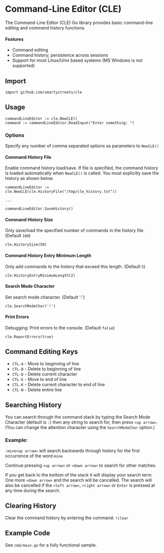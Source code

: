 Command-Line Editor (CLE)
============================

The Command-Line Editor (CLE) Go library provides basic command-line editing and command history functions.

#### Features

 * Command editing
 * Command history; persistence across sessions
 * Support for most Linux/Unix based systems (MS Windows is not supported)
 
## Import
```
import github.com/smartystreets/cle
```

## Usage 
```
commandLineEditor := cle.NewCLE()
command := commandLineEditor.ReadInput("Enter something: ")
``` 

### Options
Specify any number of comma separated options as parameters to `NewCLE()`

#### Command History File
Enable command history load/save. If file is specified, the command history is loaded
automatically when `NewCLE()` is called. You must explicitly save the history as shown below.
```
commandLineEditor := cle.NewCLE(cle.HistoryFile("/tmp/cle_history.txt"))

...

commandLineEditor.SaveHistory()
```

#### Command History Size
Only save/load the specified number of commands in the history file. (Default `100`)

```
cle.HistorySize(50)
```

#### Command History Entry Minimum Length
Only add commands to the history that exceed this length. (Default `5`)

```
cle.HistoryEntryMinimumLength(2)
```

#### Search Mode Character
Set search mode character. (Default ':')

```
cle.SearchModeChar('!')
```

#### Print Errors
Debugging: Print errors to the console. (Default `false`)
 
```
cle.ReportErrors(true)
```

## Command Editing Keys
* `CTL-A` - Move to beginning of line
* `CTL-B` - Delete to beginning of line
* `CTL-D` - Delete current character
* `CTL-E` - Move to end of line
* `CTL-K` - Delete current character to end of line
* `CTL-N` - Delete entire line

## Searching History
You can search through the command stack by typing the Search Mode Character (default is `:`)
then any string to search for, then press `<up arrow>`. (You can change the attention character using the `SearchModeChar` option.)

### Example:
`:mine<up arrow>` will search backwards through history for the first occurrence of the word `mine`

Continue pressing `<up arrow>` or `<down arrow>` to search for other matches.

If you get back to the bottom of the stack it will display your search term. 
One more `<down arrow>` and the search will be cancelled. 
The search will also be cancelled if the `<left arrow>`, `<right arrow>` or `Enter` is pressed at any time during the search.

## Clearing History
Clear the command history by entering the command: `!clear`

## Example Code
See `cmd/main.go` for a fully functional sample.
